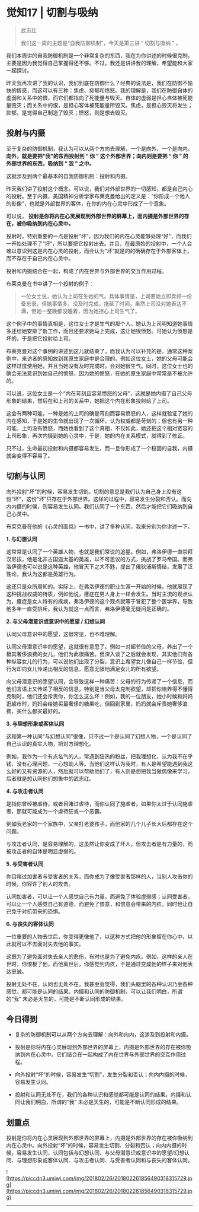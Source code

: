 # 觉知17 | 切割与吸纳

> 武志红
> 
> 我们这一周的主题是“自我防御机制”，今天是第三讲 “ 切割与吸纳 ” 。

我们本周讲的自我防御机制是一个非常复杂的东西，我在为你讲述的时候很克制，主要是因为我觉得自己掌握得还不够。不过，我还是讲讲我的理解，希望能和大家一起探讨。

昨天我再次讲了我的认识，我们到底在防御什么？经典的说法是，我们在防御不愉快的情感，而这可以有三种：焦虑、抑郁和愤怒。我的理解是，我们在防御自体的虚弱和关系中的恨，而它们都指向了死能量与毁灭。自体的虚弱是担心自体被死能量毁灭；而关系中的恨，是担心客体被死能量所毁灭。焦虑，是担心毁灭将发生；抑郁，是觉得自己制造了毁灭；愤怒，则是想去毁灭。

## 投射与内摄

至于复杂的防御机制，我认为可以从两个方向去理解，一个是向外，一个是向内。 **向外，就是要把“我”的东西投射到 “ 你 ” 这个外部世界；向内则是要把 “ 你 ” 的外部世界的东西，吸纳到 “ 我 ” 之中。**

这就涉及到两个最基本的自我防御机制：投射和内摄。

昨天我们讲了投射这个概念。可以说，我们对外部世界的一切感知，都是自己内心的投射。至于内摄，美国精神分析学家布莱克曼给出的定义是：“你形成一个他人的影像”，也就是外部世界的客体，在你的内在心灵中形成了一个意象。

可以说， **投射是你将内在心灵展现到外部世界的屏幕上，而内摄是外部世界的存在，被你吸纳到内在心灵中。**

投射时，特别重要的一点是投射“坏”，因为我们的内在心灵能够处理“好”，而我们一开始处理不了“坏”，所以要把它投射出去。并且，在最原始的投射中，一个人会难以意识到这是内在心灵的投射，而会认为“坏”就是的的确确存在于外部客体上，而不存在于自己内在心灵中。

投射和内摄结合在一起，构成了内在世界与外部世界的交互作用过程。

布莱克曼在书中讲了一个投射的例子：

> 一位女士说，她认为上司在生她的气。具体事情是，上司要她立即弄好一份备忘录，但她事情多，没及时完成，拖延了时间，虽然上司没对她表达不满，但她一整晚都没睡着，因为她担心上司生气了。

这个例子中的事情真相是，这位女士才是生气的那个人。她认为上司明知道她事情多还给她安排了新工作，而且还要求她马上完成，这让她很愤怒。可她认为愤怒是坏的，于是把它投射给上司。

布莱克曼对这个事例的讲述到这儿就结束了，而我认为可以补充的是，通常这种案例中，来访者的感知放到其原生家庭中是合理的。例如这位女士，她的父母可能会这样过度使用她，并且当她没有及时完成时，会对她很生气。同时，这位女士也的确会无法意识到她自己的愤怒，因为她的愤怒，在她的原生家庭中常常是不被允许的。

可以说，这位女士是一个“内在苛刻且容易愤怒的父母”，这就是她内摄了自己父母形象的结果，然后在和上司的关系中，她把这个内在形象投射给了上司。

这会有两种可能，一种是她的上司的确是苛刻而容易愤怒的人，这样就验证了她的内在感知，于是她的生命就出现了一次循环，认为权威都是苛刻的；但也有另一种可能，上司没有愤怒，而她也看到了这个真相，不仅如此，她还把这个相对宽容的上司形象，再次内摄到她的心灵中，于是，她的内在关系模式，就得到了修正。

只不过，生命最初投射和内摄都容易发生，而一旦你形成了一个稳固的自我，内摄就会变得不容易了。

## 切割与认同

向外投射“坏”的时候，容易发生切割。切割的意思是我们认为自己身上没有这份“坏”，这份“坏”只存在于外部世界。这样的过程中，容易发生分裂和否认。而向内内摄的时候，则容易发生认同。我们认同了一个东西，然后才能把它们吸纳到自己心灵中。

布莱克曼在他的《心灵的面具》一书中，讲了多种认同，我来分别为你讲述一下。

 **1. 与幻想认同**

这常常是认同了一个英雄人物，也就是我们常说的追星。例如，弗洛伊德一直崇拜汉尼拔，他是北非古国迦太基的英雄，以不可思议的方式，挑战了罗马帝国。而弗洛伊德也可以说是这种英雄，他冒天下之大不韪，提出了俄狄浦斯情结，发展了泛性论，我认为这都是英雄行为。

这还只是众所周知的。实际上，在弗洛伊德的职业生涯一开始的时候，他就展现了这种挑战权威的特质，例如他说，癔症在男人身上一样会发生。当时主流的观点认为，癔症是女人特有的疾病，弗洛伊德的这个观点就等于冒犯了整个医学界，导致他多年一直受排斥。我认为就这一点而言，弗洛伊德毫无疑问是正确的。

 **2. 与父母潜意识或意识中的愿望 / 幻想认同**

认同父母意识中的愿望，这很常见，也不难理解。

认同父母潜意识中的愿望，这就很有意思了。例如一对超节俭的父母，养出了一个极其奢侈浪费的女儿，他们为此很痛苦。但深入谈了之后就会发现，其实他们有各种纵容女儿的行为，可以说他们出现了分裂，意识上希望女儿像自己一样节俭，但行为却向女儿传递出相反的信息，愿意无限地满足女儿的所有欲望。

向父母潜意识的愿望认同，会导致这样一种痛苦：父母的行为传递了一个信息，而他们言语上又传递了相反的信息，特别是当父母太克制欲望，却把你培养得不懂得克制时，他们还会斥责你，你怎么这么坏！例如，我的一位朋友，她小时候和妈妈逛超市时，妈妈会给她买最奢侈的糖果吃，但回到家里，妈妈就会斥责她奢侈浪费，买什么都买最好的。

 **3. 与理想形象或客体认同**

这和第一种认同“与幻想认同”很像，只不过一个是认同了幻想人物，一个是认同了自己认识的真实人物，把对方理想化。

例如，我作为一个有点名气的人，常遇到狂热的粉丝，把我理想化，认为我不在乎钱、没有心理问题、一心想助人等。当他们这样认为我时，有人是希望能遇到我这么好的又有资源的人，然后就可以帮助他们了，有人则是想把我当做偶像来学习，后者就是想认同他们想象中的武志红。

 **4. 与攻击者认同**

是指你曾经被虐待，或者目睹过虐待，而你认同了施虐者。如果你太过于认同施虐者，那就可能成为一个虐待狂或一个恶霸。

例如我老家的一个家族中，父亲打老婆孩子，而他家的几个儿子长大后都存在这个问题。

与攻击者认同，是容易理解的，这虽然让你变成了坏人，但攻击者是有力量的，而被攻击者的自体是明显虚弱的。

 **5. 与受害者认同**

你目睹过加害者与受害者的关系，而你成为了像受害者那样的人，当别人攻击你的时候，你容许了别人的攻击。

认同加害者，可以让一个人感觉自己有力量，而避免了体验虚弱感；认同受害者，可以让一个人感觉自己有道德，而避免了恨意，和恨意会带来的内疚，同时也让自己免于对抗带来的恐惧。

 **6. 与丧失的客体认同**

一位重要的人物去世后，你变得更像他了，以这种方式把他的形象留在你心中，以此就可以不去面对失去他的事实。

这既为了避免面对失去亲人的悲伤，有时也是为了避免内疚。例如，这样的亲人在世时，你恨极了他，而他离世后，你感觉到内疚，于是通过变成他的样子来对他表达忠诚。

投射无处不在，认同也无处不在。我甚至会觉得，我们头脑里的各种认识乃至各种感觉，都可能是认同的结果。内摄和认同的防御机制，可以让我们明白，所谓的“我” 未必是天生的，可能是不断认同形成的结果。

## 今日得到

* 复杂的防御机制可以从两个方向去理解：向外和向内，这涉及到投射和内摄。

* 投射是你将内在心灵展现到外部世界的屏幕上，内摄是外部世界的存在被你吸纳到内在心灵中。它们结合在一起构成了内在世界与外部世界的交互作用过程。

* 向外投射“坏”的时候，容易发生“切割”，发生分裂和否认；向内内摄的时候，容易发生认同。

* 投射和认同无处不在，我们的各种认识和感觉都可能是认同的结果。内摄和认同让我们明白，所谓的“我” 未必是天生的，可能是不断认同形成的结果。

## 划重点

投射是你将内在心灵展现到外部世界的屏幕上，内摄是外部世界的存在被你吸纳到内在心灵中。向外投射“坏”的时候，容易发生切割、分裂和否认；向内内摄的时候，容易发生认同，认同包括与幻想认同、与父母潜意识或意识中的愿望/幻想认同、与理想形象或客体认同、与攻击者认同、与受害者认同和与丧失的客体认同。

![https://piccdn3.umiwi.com/img/201802/26/201802261856490318315729.jpg](https://piccdn3.umiwi.com/img/201802/26/201802261856490318315729.jpg)

---
